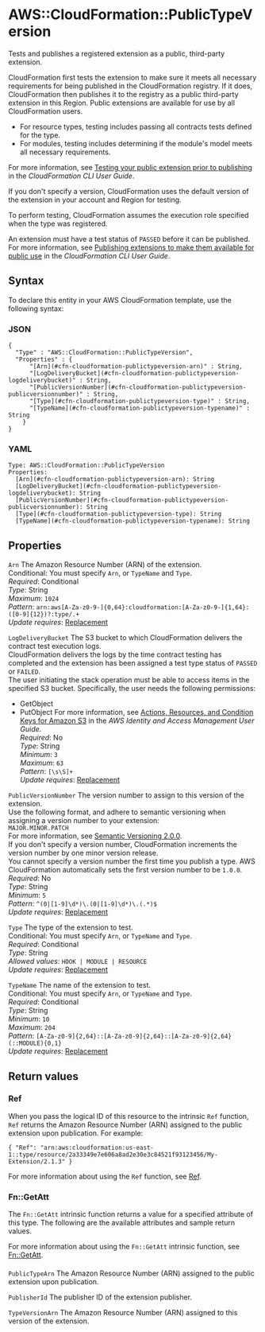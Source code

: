 # AWS::CloudFormation::PublicTypeVersion<a name="aws-resource-cloudformation-publictypeversion"></a>

Tests and publishes a registered extension as a public, third\-party extension\.

CloudFormation first tests the extension to make sure it meets all necessary requirements for being published in the CloudFormation registry\. If it does, CloudFormation then publishes it to the registry as a public third\-party extension in this Region\. Public extensions are available for use by all CloudFormation users\.

- For resource types, testing includes passing all contracts tests defined for the type\.
- For modules, testing includes determining if the module's model meets all necessary requirements\.

For more information, see [Testing your public extension prior to publishing](https://docs.aws.amazon.com/cloudformation-cli/latest/userguide/publish-extension.html#publish-extension-testing) in the _CloudFormation CLI User Guide_\.

If you don't specify a version, CloudFormation uses the default version of the extension in your account and Region for testing\.

To perform testing, CloudFormation assumes the execution role specified when the type was registered\.

An extension must have a test status of `PASSED` before it can be published\. For more information, see [Publishing extensions to make them available for public use](https://docs.aws.amazon.com/cloudformation-cli/latest/userguide/resource-type-publish.html) in the _CloudFormation CLI User Guide_\.

## Syntax<a name="aws-resource-cloudformation-publictypeversion-syntax"></a>

To declare this entity in your AWS CloudFormation template, use the following syntax:

### JSON<a name="aws-resource-cloudformation-publictypeversion-syntax.json"></a>

```
{
  "Type" : "AWS::CloudFormation::PublicTypeVersion",
  "Properties" : {
      "[Arn](#cfn-cloudformation-publictypeversion-arn)" : String,
      "[LogDeliveryBucket](#cfn-cloudformation-publictypeversion-logdeliverybucket)" : String,
      "[PublicVersionNumber](#cfn-cloudformation-publictypeversion-publicversionnumber)" : String,
      "[Type](#cfn-cloudformation-publictypeversion-type)" : String,
      "[TypeName](#cfn-cloudformation-publictypeversion-typename)" : String
    }
}
```

### YAML<a name="aws-resource-cloudformation-publictypeversion-syntax.yaml"></a>

```
Type: AWS::CloudFormation::PublicTypeVersion
Properties:
  [Arn](#cfn-cloudformation-publictypeversion-arn): String
  [LogDeliveryBucket](#cfn-cloudformation-publictypeversion-logdeliverybucket): String
  [PublicVersionNumber](#cfn-cloudformation-publictypeversion-publicversionnumber): String
  [Type](#cfn-cloudformation-publictypeversion-type): String
  [TypeName](#cfn-cloudformation-publictypeversion-typename): String
```

## Properties<a name="aws-resource-cloudformation-publictypeversion-properties"></a>

`Arn` <a name="cfn-cloudformation-publictypeversion-arn"></a>
The Amazon Resource Number \(ARN\) of the extension\.  
Conditional: You must specify `Arn`, or `TypeName` and `Type`\.  
_Required_: Conditional  
_Type_: String  
_Maximum_: `1024`  
_Pattern_: `arn:aws[A-Za-z0-9-]{0,64}:cloudformation:[A-Za-z0-9-]{1,64}:([0-9]{12})?:type/.+`  
_Update requires_: [Replacement](https://docs.aws.amazon.com/AWSCloudFormation/latest/UserGuide/using-cfn-updating-stacks-update-behaviors.html#update-replacement)

`LogDeliveryBucket` <a name="cfn-cloudformation-publictypeversion-logdeliverybucket"></a>
The S3 bucket to which CloudFormation delivers the contract test execution logs\.  
CloudFormation delivers the logs by the time contract testing has completed and the extension has been assigned a test type status of `PASSED` or `FAILED`\.  
The user initiating the stack operation must be able to access items in the specified S3 bucket\. Specifically, the user needs the following permissions:

- GetObject
- PutObject
  For more information, see [Actions, Resources, and Condition Keys for Amazon S3](https://docs.aws.amazon.com/service-authorization/latest/reference/list_amazons3.html) in the _AWS Identity and Access Management User Guide_\.  
  _Required_: No  
  _Type_: String  
  _Minimum_: `3`  
  _Maximum_: `63`  
  _Pattern_: `[\s\S]+`  
  _Update requires_: [Replacement](https://docs.aws.amazon.com/AWSCloudFormation/latest/UserGuide/using-cfn-updating-stacks-update-behaviors.html#update-replacement)

`PublicVersionNumber` <a name="cfn-cloudformation-publictypeversion-publicversionnumber"></a>
The version number to assign to this version of the extension\.  
Use the following format, and adhere to semantic versioning when assigning a version number to your extension:  
 `MAJOR.MINOR.PATCH`  
For more information, see [Semantic Versioning 2\.0\.0](https://semver.org/)\.  
If you don't specify a version number, CloudFormation increments the version number by one minor version release\.  
You cannot specify a version number the first time you publish a type\. AWS CloudFormation automatically sets the first version number to be `1.0.0`\.  
_Required_: No  
_Type_: String  
_Minimum_: `5`  
_Pattern_: `^(0|[1-9]\d*)\.(0|[1-9]\d*)\.(.*)$`  
_Update requires_: [Replacement](https://docs.aws.amazon.com/AWSCloudFormation/latest/UserGuide/using-cfn-updating-stacks-update-behaviors.html#update-replacement)

`Type` <a name="cfn-cloudformation-publictypeversion-type"></a>
The type of the extension to test\.  
Conditional: You must specify `Arn`, or `TypeName` and `Type`\.  
_Required_: Conditional  
_Type_: String  
_Allowed values_: `HOOK | MODULE | RESOURCE`  
_Update requires_: [Replacement](https://docs.aws.amazon.com/AWSCloudFormation/latest/UserGuide/using-cfn-updating-stacks-update-behaviors.html#update-replacement)

`TypeName` <a name="cfn-cloudformation-publictypeversion-typename"></a>
The name of the extension to test\.  
Conditional: You must specify `Arn`, or `TypeName` and `Type`\.  
_Required_: Conditional  
_Type_: String  
_Minimum_: `10`  
_Maximum_: `204`  
_Pattern_: `[A-Za-z0-9]{2,64}::[A-Za-z0-9]{2,64}::[A-Za-z0-9]{2,64}(::MODULE){0,1}`  
_Update requires_: [Replacement](https://docs.aws.amazon.com/AWSCloudFormation/latest/UserGuide/using-cfn-updating-stacks-update-behaviors.html#update-replacement)

## Return values<a name="aws-resource-cloudformation-publictypeversion-return-values"></a>

### Ref<a name="aws-resource-cloudformation-publictypeversion-return-values-ref"></a>

When you pass the logical ID of this resource to the intrinsic `Ref` function, `Ref` returns the Amazon Resource Number \(ARN\) assigned to the public extension upon publication\. For example:

`{ "Ref": "arn:aws:cloudformation:us-east-1::type/resource/2a33349e7e606a8ad2e30e3c84521f93123456/My-Extension/2.1.3" }`

For more information about using the `Ref` function, see [Ref](https://docs.aws.amazon.com/AWSCloudFormation/latest/UserGuide/intrinsic-function-reference-ref.html)\.

### Fn::GetAtt<a name="aws-resource-cloudformation-publictypeversion-return-values-fn--getatt"></a>

The `Fn::GetAtt` intrinsic function returns a value for a specified attribute of this type\. The following are the available attributes and sample return values\.

For more information about using the `Fn::GetAtt` intrinsic function, see [Fn::GetAtt](https://docs.aws.amazon.com/AWSCloudFormation/latest/UserGuide/intrinsic-function-reference-getatt.html)\.

#### <a name="aws-resource-cloudformation-publictypeversion-return-values-fn--getatt-fn--getatt"></a>

`PublicTypeArn` <a name="PublicTypeArn-fn::getatt"></a>
The Amazon Resource Number \(ARN\) assigned to the public extension upon publication\.

`PublisherId` <a name="PublisherId-fn::getatt"></a>
The publisher ID of the extension publisher\.

`TypeVersionArn` <a name="TypeVersionArn-fn::getatt"></a>
The Amazon Resource Number \(ARN\) assigned to this version of the extension\.

